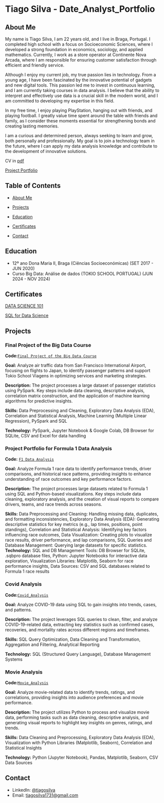 # Tiago Silva - Date_Analyst_Portfolio
## About Me
My name is Tiago Silva, I am 22 years old, and I live in Braga, Portugal. I completed high school with a focus on Socioeconomic Sciences, where I developed a strong foundation in economics, sociology, and applied mathematics. Currently, I work as a store operator at Continente Nova Arcada, where I am responsible for ensuring customer satisfaction through efficient and friendly service.

Although I enjoy my current job, my true passion lies in technology. From a young age, I have been fascinated by the innovative potential of gadgets and new digital tools. This passion led me to invest in continuous learning, and I am currently taking courses in data analysis. I believe that the ability to interpret and effectively use data is a crucial skill in the modern world, and I am committed to developing my expertise in this field.

In my free time, I enjoy playing PlayStation, hanging out with friends, and playing football. I greatly value time spent around the table with friends and family, as I consider these moments essential for strengthening bonds and creating lasting memories.

I am a curious and determined person, always seeking to learn and grow, both personally and professionally. My goal is to join a technology team in the future, where I can apply my data analysis knowledge and contribute to the development of innovative solutions.

CV in [pdf](https://github.com/TGSilva10/Date_Analyst_Portfolio/blob/main/CV_TiagoSilva.pdf)

[Project Portfolio](https://www.datascienceportfol.io/tiagosilva173)

## Table of Contents
- [About Me](https://github.com/TGSilva10/Date_Analyst_Portfolio/blob/main/README.md#AboutMe)
  
- [Projects](https://github.com/TGSilva10/Date_Analyst_Portfolio/blob/main/README.md#Projects)
  
- [Education](https://github.com/TGSilva10/Date_Analyst_Portfolio/blob/main/README.md#Education)
  
- [Certificates](https://github.com/TGSilva10/Date_Analyst_Portfolio/blob/main/README.md#Certificates)
  
- [Contact](https://github.com/TGSilva10/Date_Analyst_Portfolio/blob/main/README.md#Contact)

## Education
- 12º ano Dona Maria II, Braga (Ciências Socioeconómicas) (SET 2017 - JUN 2020)
- Curso Big Data: Análise de dados (TOKIO SCHOOL PORTUGAL) (JUN 2024 - NOV 2024)

## Certificates
[DATA SCIENCE 101](https://courses.yl-ptech.skillsnetwork.site/certificates/61c5d5118e4942f384286314f3c92f3b)

[SQL for Data Science](https://www.coursera.org/account/accomplishments/verify/X5YYEXKWZ6B9)

## Projects
### Final Project of the Big Data Course
**Code:**[`Final Project of the Big Data Course`](https://github.com/TGSilva10/Big_Data_PF)

**Goal:** Analyze air traffic data from San Francisco International Airport, focusing on flights to Japan, to identify passenger patterns and support Tokio School Viagens in optimizing services and marketing strategies.

**Description:** The project processes a large dataset of passenger statistics using PySpark. Key steps include data cleaning, descriptive analysis, correlation matrix construction, and the application of machine learning algorithms for predictive insights.

**Skills:** Data Preprocessing and Cleaning, Exploratory Data Analysis (EDA), Correlation and Statistical Analysis, Machine Learning (Multiple Linear Regression), PySpark and SQL

**Technology:** PySpark, Jupyter Notebook & Google Colab, DB Browser for SQLite, CSV and Excel for data handling

### Project Portfolio for Formula 1 Data Analysis
**Code:** [`F1 Data Analysis`](https://github.com/TGSilva10/F1_Data_Analysis)

**Goal:** Analyze Formula 1 race data to identify performance trends, driver comparisons, and historical race patterns, providing insights to enhance understanding of race outcomes and key performance factors.

**Description:** The project processes large datasets related to Formula 1 using SQL and Python-based visualizations. Key steps include data cleaning, exploratory analysis, and the creation of visual reports to compare drivers, teams, and race trends across seasons.

**Skills:** Data Preprocessing and Cleaning: Handling missing data, duplicates, and formatting inconsistencies, Exploratory Data Analysis (EDA): Generating descriptive statistics for key metrics (e.g., lap times, positions, point standings), Correlation and Statistical Analysis: Identifying key factors influencing race outcomes, Data Visualization: Creating plots to visualize race results, driver performance, and lap comparisons, SQL Queries and Database Management: Querying large datasets for specific statistics.
**Technology:**
SQL and DB Management Tools: DB Browser for SQLite, .sqbpro database files, Python: Jupyter Notebooks for interactive data exploration, Visualization Libraries: Matplotlib, Seaborn for race performance insights, Data Sources: CSV and SQL databases related to Formula 1 race results

### Covid Analysis
**Code:**[`Covid_Analysis`](https://github.com/TGSilva10/Covid_Analysis/tree/main)

**Goal:** Analyze COVID-19 data using SQL to gain insights into trends, cases, and patterns.

**Description:** The project leverages SQL queries to clean, filter, and analyze COVID-19-related data, extracting key statistics such as confirmed cases, recoveries, and mortality rates across different regions and timeframes.

**Skills:** SQL Query Optimization, Data Cleaning and Transformation, Aggregation and Filtering, Analytical Reporting

**Technology:** SQL (Structured Query Language), Database Management Systems 

### Movie Analysis
**Code:**[`Movie_Analysis`](https://github.com/TGSilva10/Movie_Analysis)

**Goal:** Analyze movie-related data to identify trends, ratings, and correlations, providing insights into audience preferences and movie performance.

**Description:** The project utilizes Python to process and visualize movie data, performing tasks such as data cleaning, descriptive analysis, and generating visual reports to highlight key insights on genres, ratings, and trends.

**Skills:** Data Cleaning and Preprocessing, Exploratory Data Analysis (EDA), Visualization with Python Libraries (Matplotlib, Seaborn), Correlation and Statistical Insights

**Technology:** Python (Jupyter Notebook), Pandas, Matplotlib, Seaborn, CSV Data Sources

## Contact
- LinkedIn: [@tiagosilva](https://www.linkedin.com/in/tiago-silva-b755b8284/)
- Email: tiagosilva1731@gmail.com
